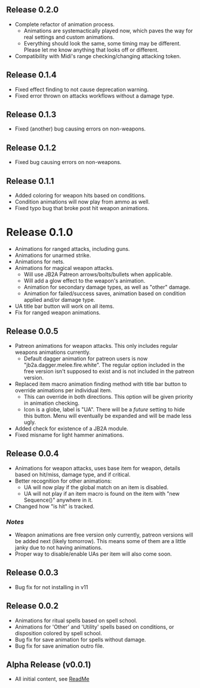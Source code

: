 ## Release 0.2.0
- Complete refactor of animation process. 
  - Animations are systemactically played now, which paves the way for real settings and custom animations. 
  - Everything should look the same, some timing may be different. Please let me know anything that looks off or different.
- Compatibility with Midi's range checking/changing attacking token.
  
## Release 0.1.4
- Fixed effect finding to not cause deprecation warning.
- Fixed error thrown on attacks workflows without a damage type.
  
## Release 0.1.3
- Fixed (another) bug causing errors on non-weapons.
  
## Release 0.1.2
- Fixed bug causing errors on non-weapons.
  
## Release 0.1.1
- Added coloring for weapon hits based on conditions.
- Condition animations will now play from ammo as well.
- Fixed typo bug that broke post hit weapon animations.
  
# Release 0.1.0
- Animations for ranged attacks, including guns.
- Animations for unarmed strike.
- Animations for nets.
- Animations for magical weapon attacks.
  - Will use JB2A Patreon arrows/bolts/bullets when applicable.
  - Will add a glow effect to the weapon's animation.
  - Animation for secondary damage types, as well as "other" damage.
  - Animation for failed/success saves, animation based on condition applied and/or damage type.
- UA title bar button will work on all items.
- Fix for ranged weapon animations.
  
## Release 0.0.5
- Patreon animations for weapon attacks. This only includes regular weapons animations currently.
  - Default dagger animation for patreon users is now "jb2a.dagger.melee.fire.white". The regular option included in the free version isn't supposed to exist and is not included in the patreon version.
- Replaced item macro animation finding method with title bar button to override animations per individual item.
  - This can override in both directions. This option will be given priority in animation checking.
  - Icon is a globe, label is "UA". There will be a *future* setting to hide this button. Menu will eventually be expanded and will be made less ugly.
- Added check for existence of a JB2A module.
- Fixed misname for light hammer animations.
  
## Release 0.0.4
- Animations for weapon attacks, uses base item for weapon, details based on hit/miss, damage type, and if critical.
- Better recognition for other animations: 
  - UA will now play if the global match on an item is disabled.
  - UA will not play if an item macro is found on the item with "new Sequence()" anywhere in it.
- Changed how "is hit" is tracked.
### *Notes*
- Weapon animations are free version only currently, patreon versions will be added next (likely tomorrow). This means some of them are a little janky due to not having animations.
- Proper way to disable/enable UAs per item will also come soon.
  
## Release 0.0.3
- Bug fix for not installing in v11

## Release 0.0.2
- Animations for ritual spells based on spell school.
- Animations for 'Other' and 'Utility' spells based on conditions, or disposition colored by spell school.
- Bug fix for save animation for spells without damage.
- Bug fix for save animation outro file.
  
## Alpha Release (v0.0.1)
- All initial content, see [ReadMe](README.md)
